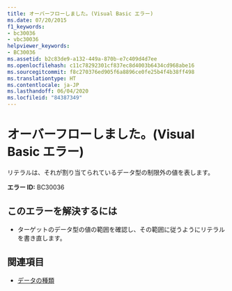 ```yaml
---
title: オーバーフローしました。(Visual Basic エラー)
ms.date: 07/20/2015
f1_keywords:
- bc30036
- vbc30036
helpviewer_keywords:
- BC30036
ms.assetid: b2c83de9-a132-449a-870b-e7c409d4d7ee
ms.openlocfilehash: c11c78292301cf837ec8d4003b6434cd968abe16
ms.sourcegitcommit: f8c270376ed905f6a8896ce0fe25b4f4b38ff498
ms.translationtype: HT
ms.contentlocale: ja-JP
ms.lasthandoff: 06/04/2020
ms.locfileid: "84387349"
---
```

# <a name="overflow-visual-basic-error"></a>オーバーフローしました。(Visual Basic エラー)
リテラルは、それが割り当てられているデータ型の制限外の値を表します。  
  
 **エラー ID:** BC30036  
  
## <a name="to-correct-this-error"></a>このエラーを解決するには  
  
- ターゲットのデータ型の値の範囲を確認し、その範囲に従うようにリテラルを書き直します。  
  
## <a name="see-also"></a>関連項目

- [データの種類](../data-types/index.md)
